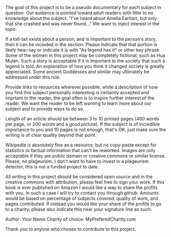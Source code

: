 The goal of this project is to be a pseudo documentary for each subject in question.
Our audience is pointed toward adult readers with little to no knowledge about the subject. "I've heard about Amelia Earhart, but only that she crashed and was never found..."
We want to inject interest in the topic.

If a tall-tail exists about a person, and is important to the person's story, then it can be included in the section. Please Indicate that that portion is likely hear-say or indicate it is with "As legend has it" or other key phrase.
Some of the women in this project may be completely fictional, such as Hua Mulan. Such a story is acceptable if it is important to the society that such a legend is told. An explanation of how you think it changed society is greatly appreciated. 
Some ancient Goddesses and similar may ultimately be addressed under this rule.

Provide links to resources wherever possible; while a description of how you find this subject personally interesting is certainly accepted and imprtant to the reader, the goal often is to inspire further interest of the reader. We want the reader to be left wanting to learn more about our subject and to provide ways to do so.

Length of an article should be between 3 to 10 printed pages (400 words per page, or 200 words and a good picture). If the subject is of incredible importance to you and 10 pages is not enough, that's OK, just make sure the writing is of clear quality beyond that point.

Wikipedia is absolutely fine as a resource, but no copy-paste except for statistics or factual information that can't be reworked.
Images are only acceptable if they are public domain or creative commons or similar license.
Please, no plageurism. I don't want to have to invest in a plageurism detector, this is not a funded project to date.

All writing in this project should be considered open source and in the creative commons with attribution, please feel free to sign your work. 
If this book is ever published on Amazon I would like a way to share the profits with you. In such a case I will try to contact you through github. Amounts would be based on percentage of subjects covered, quality of work, and pages contributed. If instead you would like your share of the profits to go to a charity, please also indicate this near your signature line as such:

Author: Your Name
Charity of choice: MyPreferedCharity.com


Thank you to anyone who choses to contribute to this project.
